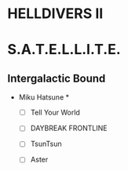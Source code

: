 # HELLDIVERS II
# S.A.T.E.L.L.I.T.E.
## Intergalactic Bound
* Miku Hatsune *
  - [ ] Tell Your World
  - [ ] DAYBREAK FRONTLINE
  - [ ] TsunTsun
  - [ ] Aster
  
